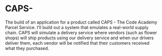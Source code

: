 # CAPS-
The build of an application for a product called CAPS - The Code Academy Parcel Service.  I’ll build out a system that emulates a real-world supply chain. CAPS will simulate a delivery service where vendors (such as flower shops) will ship products using our delivery service and when our drivers deliver them, each vendor will be notified that their customers received what they purchased.
